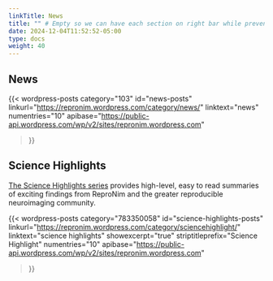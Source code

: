 ```yaml
---
linkTitle: News
title: "" # Empty so we can have each section on right bar while preventing dup titles
date: 2024-12-04T11:52:52-05:00
type: docs
weight: 40
---
```


## News

{{< wordpress-posts 
    category="103" 
    id="news-posts" 
    linkurl="https://repronim.wordpress.com/category/news/" 
    linktext="news" 
    numentries="10"
    apibase="https://public-api.wordpress.com/wp/v2/sites/repronim.wordpress.com"
>}}

## Science Highlights

[The Science Highlights series](https://repronim.wordpress.com/category/sciencehighlight/) provides high-level, easy to read summaries of exciting findings from ReproNim and the greater reproducible neuroimaging community.

{{< wordpress-posts 
    category="783350058" 
    id="science-highlights-posts" 
    linkurl="https://repronim.wordpress.com/category/sciencehighlight/" 
    linktext="science highlights" 
    showexcerpt="true" 
    striptitleprefix="Science Highlight"
    numentries="10"
    apibase="https://public-api.wordpress.com/wp/v2/sites/repronim.wordpress.com"
>}}
